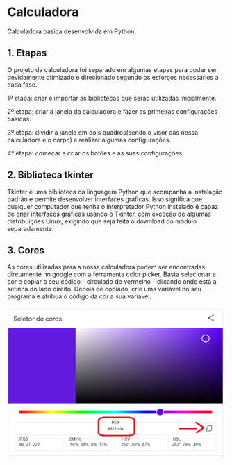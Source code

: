 # Calculadora
Calculadora básica desenvolvida em Python.

## 1. Etapas
O projeto da calculadora foi separado em algumas etapas para poder ser devidamente otimizado e direcionado segundo os esforços necessários a cada fase.

1º etapa: criar e importar as bibliotecas que serão utilizadas inicialmente.

2º etapa: criar a janela da calculadora e fazer as primeiras configurações básicas. 

3º etapa: dividir a janela em dois quadros(sendo o visor das nossa calculadora e o corpo) e realizar algumas configurações.

4ª etapa: começar a criar os botões e as suas configurações.

## 2. Biblioteca tkinter

Tkinter é uma biblioteca da linguagem Python que acompanha a instalação padrão e permite desenvolver interfaces gráficas. Isso significa que qualquer computador que tenha o interpretador Python instalado é capaz de criar interfaces gráficas usando o Tkinter, com exceção de algumas distribuições Linux, exigindo que seja feita o download do módulo separadamente.

## 3. Cores

As cores utilizadas para a nossa calculadora podem ser encontradas diretamente no google com a ferramenta color picker. Basta selecionar a cor e copiar o seu código - circulado de vermelho - clicando onde está a setinha do lado direito. Depois de copiado, crie uma variável no seu programa e atribua o código da cor a sua variável.

![](imagens/cores.png)
